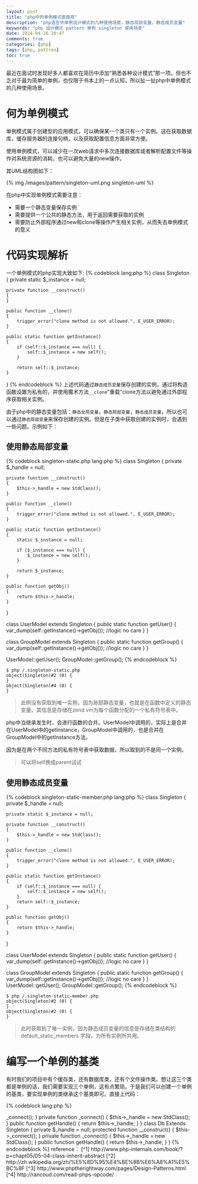 ```yaml
---
layout: post
title: "php中的单例模式面面观"
description: "php语言中单例设计模式的几种使用场景，静态局部变量，静态成员变量"
keywords: "php 设计模式 pattern 单例 singleton 使用场景"
date: 2014-04-26 20:47
comments: true
categories: [php]
tags: [php, pattren]
toc: true
---
```

最近在面试时发现好多人都喜欢在简历中添加“熟悉各种设计模式”那一项。但也不乏对于最为简单的单例，也仅限于书本上的一点认知，所以扯一扯php中单例模式的几种使用场景。
<!-- more -->

# 何为单例模式 #
单例模式属于创建型的应用模式，可以确保某一个类只有一个实例。这在获取数据库，缓存服务器的连接句柄，以及获取配置信息方面非常方便。

使用单例模式，可以减少在一次web请求中多次连接数据库或者解析配置文件等操作对系统资源的消耗，也可以避免大量的new操作。

其UML结构图如下：

{% img /images/pattern/singleton-uml.png singleton-uml %}

在php中实现单例模式需要注意：

* 需要一个静态变量保存实例
* 需要提供一个公共的静态方法，用于返回需要获取的实例
* 需要防止外部程序通过new和clone等操作产生相关实例，从而失去单例模式的意义

# 代码实现解析 #
一个单例模式的php实现大致如下:
{% codeblock lang:php %}
class Singleton
{
    private static $_instance = null;

    private function __construct()
    {
    }

    public function __clone()
    {
        trigger_error("clone method is not allowed.", E_USER_ERROR);
    }

    public static function getInstance()
    {
        if (self::$_instance === null) {
            self::$_instance = new self();
        }

        return self::$_instance;
    }
}
{% endcodeblock %}
上述代码通过`静态成员变量`保存创建的实例，通过将构造函数设置为私有的，并使用魔术方法`__clone`"重载"clone方法以避免通过外部程序获取相关实例。

由于php中的静态变量包括：`静态全局变量`，`静态局部变量`，`静态成员变量`，所以也可以通过`静态局部变量`来保存创建的实例。但是在子类中获取创建的实例时，会遇到一些问题。示例如下：

## 使用静态局部变量 ##
{% codeblock singleton-static.php lang:php %}
class Singleton
{
    private $_handle = null;

    private function __construct()
    {
        $this->_handle = new StdClass();
    }

    public function __clone()
    {
        trigger_error("clone method is not allowed.", E_USER_ERROR);
    }

    public static function getInstance()
    {
        static $_instance = null;

        if ($_instance === null) {
            $_instance = new self();
        }

        return $_instance;
    }

    public function getObj()
    {
        return $this->_handle;
    }
}

class UserModel extends Singleton
{
    public static function getUser()
    {
        var_dump(self::getInstance()->getObj());
        //logic no care
    }
}

class GroupModel extends Singleton
{
    public static function getGroup()
    {
        var_dump(self::getInstance()->getObj());
        //logic no care
    }
}

UserModel::getUser();
GroupModel::getGroup();
{% endcodeblock %}

    $ php /.singleton-static.php
    object(Singleton)#2 (0) {
    }
    object(Singleton)#4 (0) {
    }

> 此例没有获取到唯一实例，因为局部静态变量，也就是在函数中定义的静态变量。其信息是存储在zend vm为每个函数分配的一个私有符号表中。

php中当继承发生时，会进行函数的合并。UserModel中调用的，实际上是合并在UserModel中的getInstance，GroupModel中调用的，也是合并在GroupModel中的getInstance方法。

因为是在两个不同方法的私有符号表中获取数据，所以取到的不是同一个实例。

> 可以将self换成parent试试

## 使用静态成员变量 ##
{% codeblock singleton-static-member.php lang:php %}
class Singleton
{
    private $_handle = null;

    private static $_instance = null;

    private function __construct()
    {
        $this->_handle = new StdClass();
    }

    public function __clone()
    {
        trigger_error("clone method is not allowed.", E_USER_ERROR);
    }

    public static function getInstance()
    {
        if (self::$_instance === null) {
            self::$_instance = new self();
        }
        return self::$_instance;
    }

    public function getObj()
    {
        return $this->_handle;
    }
}

class UserModel extends Singleton
{
    public static function getUser()
    {
        var_dump(self::getInstance()->getObj());
        //logic no care
    }
}

class GroupModel extends Singleton
{
    public static function getGroup()
    {
        var_dump(self::getInstance()->getObj());
        //logic no care
    }
}
UserModel::getUser();
GroupModel::getGroup();
{% endcodeblock %}

    $ php /.singleton-static-member.php
    object(Singleton)#2 (0) {
    }
    object(Singleton)#2 (0) {
    }

> 此时获取到了唯一实例，因为静态成员变量的信息是存储在类结构的 default_static_members 字段，为所有实例所共用。

# 编写一个单例的基类 #
有时我们的项目中有个缓存类，还有数据库类，还有个文件操作类。想让这三个类都是单例的话，我们需要实现三个单例，这有点繁琐。于是我们可以创建一个单例的基类，要实现单例的类继承这个基类即可。直接上代码：

{% codeblock lang:php %}
<?php
class Singleton
{
    private static $_instances = array();

    protected function __construct()
    {
    }

    final public function __clone()
    {
        trigger_error("clone method is not allowed.", E_USER_ERROR);
    }

    final public static function getInstance()
    {
        $c = get_called_class();

        if(!isset(self::$_instances[$c])) {
            self::$_instances[$c] = new $c;
        }

        return self::$_instances[$c];
    }
}

class Cache Extends Singleton
{
    private $_handle = null;

    protected function __construct()
    {
        $this->_connect();
    }

    private function _connect()
    {
        $this->_handle = new StdClass();
    }

    public function getHandle()
    {
        return $this->_handle;
    }
}

class Db Extends Singleton
{
    private $_handle = null;

    protected function __construct()
    {
        $this->_connect();
    }

    private function _connect()
    {
        $this->_handle = new StdClass();
    }

    public function getHandle()
    {
        return $this->_handle;
    }
}
{% endcodeblock %}

reference：

[^1] http://www.php-internals.com/book/?p=chapt05/05-04-class-inherit-abstract

[^2] http://zh.wikipedia.org/zh/%E5%8D%95%E4%BE%8B%E6%A8%A1%E5%BC%8F

[^3] http://www.phptherightway.com/pages/Design-Patterns.html

[^4] http://rancoud.com/read-phps-opcode/
